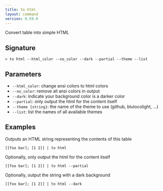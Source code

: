 ```yaml
---
title: to html
layout: command
version: 0.59.0
---
```


Convert table into simple HTML

## Signature

```> to html --html_color --no_color --dark --partial --theme --list```

## Parameters

 -  `--html_color`: change ansi colors to html colors
 -  `--no_color`: remove all ansi colors in output
 -  `--dark`: indicate your background color is a darker color
 -  `--partial`: only output the html for the content itself
 -  `--theme {string}`: the name of the theme to use (github, blulocolight, ...)
 -  `--list`: list the names of all available themes

## Examples

Outputs an  HTML string representing the contents of this table
```shell
[[foo bar]; [1 2]] | to html
```

Optionally, only output the html for the content itself
```shell
[[foo bar]; [1 2]] | to html --partial
```

Optionally, output the string with a dark background
```shell
[[foo bar]; [1 2]] | to html --dark
```

